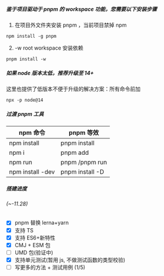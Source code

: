##### 鉴于项目驱动于 pnpm 的 workspace 功能，您需要以下安装步骤

1. 在项目外文件夹安装 pnpm ，当前项目禁掉 npm

```
npm install -g pnpm
```

2. -w root workspace 安装依赖

```
pnpm install -w
```

##### 如果 node 版本太低，推荐升级至 14+

这里也提供了低版本不便于升级的解决方案：所有命令前加

```
npx -p node@14
```

##### 过渡 pnpm 工具

| npm 命令         | pnpm 等效                 |
| ---------------- | ------------------------- |
| npm install      | pnpm install              |
| npm i <pkg>      | pnpm add <pkg>            |
| npm run <cmd>    | pnpm <cmd>/pnpm run <cmd> |
| npm install -dev | pnpm install -D           |

##### 搭建进度

###### (~-11.28)

- [x] pnpm 替换 lerna+yarn
- [x] 支持 TS
- [x] 支持 ES6+新特性
- [x] CMJ + ESM 包
- [ ] UMD 包(验证中)
- [x] 支持单元测试(暂用 js, 不做测试函数的类型校验)
- [ ] 写更多的方法 + 测试用例 (1/5)
